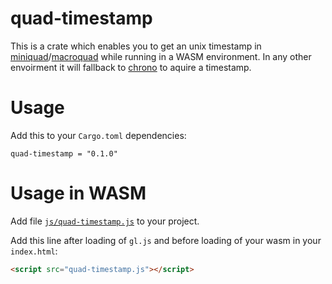 # quad-timestamp
 
This is a crate which enables you to get an unix timestamp in [miniquad](https://crates.io/crates/miniquad)/[macroquad](https://crates.io/crates/macroquad) while running in a WASM environment. In any other envoirment it will fallback to [chrono](https://crates.io/crates/chrono) to aquire a timestamp.
 

# Usage
Add this to your `Cargo.toml` dependencies:
```text
quad-timestamp = "0.1.0"
```
# Usage in WASM
Add file [`js/quad-timestamp.js`](js/quad-timestamp.js) to your project.
 

Add this line after loading of `gl.js` and before loading of your wasm in your `index.html`:
```html
<script src="quad-timestamp.js"></script> 
``` 